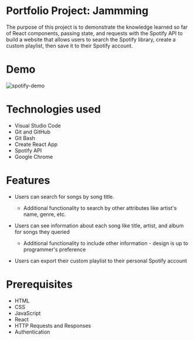 # Portfolio Project: Jammming
The purpose of this project is to demonstrate the knowledge learned so far of React components, passing state, and requests with the Spotify API to build a website that allows users to search the Spotify library, create a custom playlist, then save it to their Spotify account.

# Demo
![spotify-demo](https://github.com/devferdinand/portfolio-spotify-playlist-react-app/assets/134235450/48a1c8e6-9464-4d14-aa4c-353ee5498efb)

# Technologies used
* Visual Studio Code
* Git and GitHub
* Git Bash
* Create React App
* Spotify API
* Google Chrome

# Features
* Users can search for songs by song title.
    * Additional functionality to search by other attributes like artist's name, genre, etc.

* Users can see information about each song like title, artist, and album for songs they queried
    * Additional functionality to include other information - design is up to programmer's preference

* Users can export their custom playlist to their personal Spotify account

# Prerequisites
* HTML
* CSS
* JavaScript
* React
* HTTP Requests and Responses
* Authentication